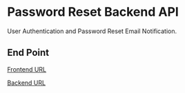 # Password Reset Backend API

User Authentication and Password Reset Email Notification.

## End Point

[Frontend URL](https://password-reset-blog.netlify.app/)

[Backend URL](https://password-reset-backend-n39j.onrender.com/)
